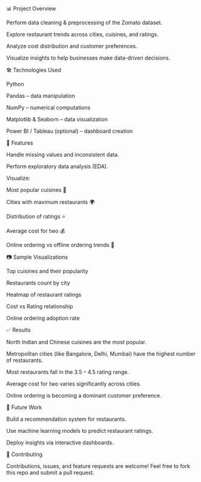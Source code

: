 📊 Project Overview

Perform data cleaning & preprocessing of the Zomato dataset.

Explore restaurant trends across cities, cuisines, and ratings.

Analyze cost distribution and customer preferences.

Visualize insights to help businesses make data-driven decisions.

🛠 Technologies Used

Python

Pandas – data manipulation

NumPy – numerical computations

Matplotlib & Seaborn – data visualization

Power BI / Tableau (optional) – dashboard creation

🚀 Features

Handle missing values and inconsistent data.

Perform exploratory data analysis (EDA).

Visualize:

Most popular cuisines 🍜

Cities with maximum restaurants 🌍

Distribution of ratings ⭐

Average cost for two 💰

Online ordering vs offline ordering trends 📱

📷 Sample Visualizations

Top cuisines and their popularity

Restaurants count by city

Heatmap of restaurant ratings

Cost vs Rating relationship

Online ordering adoption rate

✅ Results

North Indian and Chinese cuisines are the most popular.

Metropolitan cities (like Bangalore, Delhi, Mumbai) have the highest number of restaurants.

Most restaurants fall in the 3.5 – 4.5 rating range.

Average cost for two varies significantly across cities.

Online ordering is becoming a dominant customer preference.

📌 Future Work

Build a recommendation system for restaurants.

Use machine learning models to predict restaurant ratings.

Deploy insights via interactive dashboards.

🤝 Contributing

Contributions, issues, and feature requests are welcome!
Feel free to fork this repo and submit a pull request.
